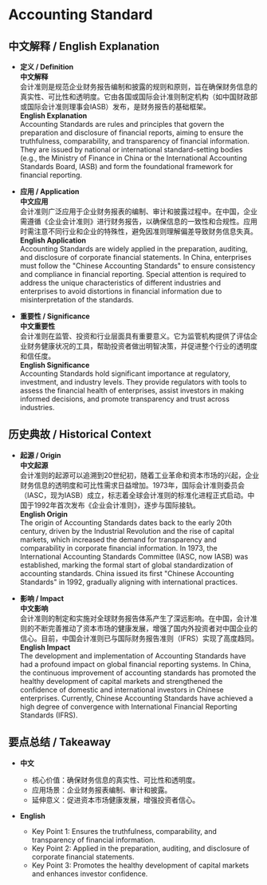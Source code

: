 # Accounting Standard

## 中文解释 / English Explanation

* **定义 / Definition**  
  **中文解释**  
  会计准则是规范企业财务报告编制和披露的规则和原则，旨在确保财务信息的真实性、可比性和透明度。它由各国或国际会计准则制定机构（如中国财政部或国际会计准则理事会IASB）发布，是财务报告的基础框架。  
  **English Explanation**  
  Accounting Standards are rules and principles that govern the preparation and disclosure of financial reports, aiming to ensure the truthfulness, comparability, and transparency of financial information. They are issued by national or international standard-setting bodies (e.g., the Ministry of Finance in China or the International Accounting Standards Board, IASB) and form the foundational framework for financial reporting.

* **应用 / Application**  
  **中文应用**  
  会计准则广泛应用于企业财务报表的编制、审计和披露过程中。在中国，企业需遵循《企业会计准则》进行财务报告，以确保信息的一致性和合规性。应用时需注意不同行业和企业的特殊性，避免因准则理解偏差导致财务信息失真。  
  **English Application**  
  Accounting Standards are widely applied in the preparation, auditing, and disclosure of corporate financial statements. In China, enterprises must follow the "Chinese Accounting Standards" to ensure consistency and compliance in financial reporting. Special attention is required to address the unique characteristics of different industries and enterprises to avoid distortions in financial information due to misinterpretation of the standards.

* **重要性 / Significance**  
  **中文重要性**  
  会计准则在监管、投资和行业层面具有重要意义。它为监管机构提供了评估企业财务健康状况的工具，帮助投资者做出明智决策，并促进整个行业的透明度和信任度。  
  **English Significance**  
  Accounting Standards hold significant importance at regulatory, investment, and industry levels. They provide regulators with tools to assess the financial health of enterprises, assist investors in making informed decisions, and promote transparency and trust across industries.

## 历史典故 / Historical Context

* **起源 / Origin**  
  **中文起源**  
  会计准则的起源可以追溯到20世纪初，随着工业革命和资本市场的兴起，企业财务信息的透明度和可比性需求日益增加。1973年，国际会计准则委员会（IASC，现为IASB）成立，标志着全球会计准则的标准化进程正式启动。中国于1992年首次发布《企业会计准则》，逐步与国际接轨。  
  **English Origin**  
  The origin of Accounting Standards dates back to the early 20th century, driven by the Industrial Revolution and the rise of capital markets, which increased the demand for transparency and comparability in corporate financial information. In 1973, the International Accounting Standards Committee (IASC, now IASB) was established, marking the formal start of global standardization of accounting standards. China issued its first "Chinese Accounting Standards" in 1992, gradually aligning with international practices.

* **影响 / Impact**  
  **中文影响**  
  会计准则的制定和实施对全球财务报告体系产生了深远影响。在中国，会计准则的不断完善推动了资本市场的健康发展，增强了国内外投资者对中国企业的信心。目前，中国会计准则已与国际财务报告准则（IFRS）实现了高度趋同。  
  **English Impact**  
  The development and implementation of Accounting Standards have had a profound impact on global financial reporting systems. In China, the continuous improvement of accounting standards has promoted the healthy development of capital markets and strengthened the confidence of domestic and international investors in Chinese enterprises. Currently, Chinese Accounting Standards have achieved a high degree of convergence with International Financial Reporting Standards (IFRS).

## 要点总结 / Takeaway

* **中文**  
  - 核心价值：确保财务信息的真实性、可比性和透明度。  
  - 应用场景：企业财务报表编制、审计和披露。  
  - 延伸意义：促进资本市场健康发展，增强投资者信心。  

* **English**  
  - Key Point 1: Ensures the truthfulness, comparability, and transparency of financial information.  
  - Key Point 2: Applied in the preparation, auditing, and disclosure of corporate financial statements.  
  - Key Point 3: Promotes the healthy development of capital markets and enhances investor confidence.
